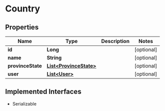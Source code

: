 

# Country


## Properties

Name | Type | Description | Notes
------------ | ------------- | ------------- | -------------
**id** | **Long** |  |  [optional]
**name** | **String** |  |  [optional]
**provinceState** | [**List&lt;ProvinceState&gt;**](ProvinceState.md) |  |  [optional]
**user** | [**List&lt;User&gt;**](User.md) |  |  [optional]


## Implemented Interfaces

* Serializable


